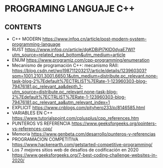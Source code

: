 # PROGRAMING LANGUAJE C++ 
## CONTENTS
- C++ MODERN https://www.infoq.cn/article/post-modern-system-programming-language
- RUST https://www.infoq.cn/article/dgKDBiPl7KID0dyaE7Wl?utm_source=related_read_bottom&utm_medium=article
- ENUM https://www.programiz.com/cpp-programming/enumeration
- Mecanismo de programación C++: mecanismo RAII: https://blog.csdn.net/wo198711203217/article/details/123960303?spm=1001.2101.3001.6650.1&utm_medium=distribute.pc_relevant.none-task-blog-2%7Edefault%7ECTRLIST%7ERate-1-123960303-blog-79476181.pc_relevant_aa&depth_1-utm_source=distribute.pc_relevant.none-task-blog-2%7Edefault%7ECTRLIST%7ERate-1-123960303-blog-79476181.pc_relevant_aa&utm_relevant_index=1
- EXPLICIT https://www.cnblogs.com/pityhero233/p/8146585.html
- VARIABLES  EN C++ https://www.tutorialspoint.com/cplusplus/cpp_references.htm
- PUNTEROS  VS REFERENCIA https://www.geeksforgeeks.org/pointers-vs-references-cpp/
- Memoria https://www.genbeta.com/desarrollo/punteros-y-referencias
- PROGRAMACION COMPETITIVA https://www.hackerearth.com/getstarted-competitive-programming/ 
- Los 7 mejores sitios web de desafíos de codificación en 2020 https://www.geeksforgeeks.org/7-best-coding-challenge-websites-in-2020/
